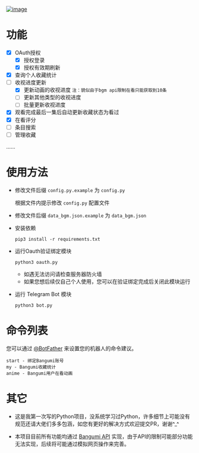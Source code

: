 [![image](https://cdn.jsdelivr.net/gh/Ukenn2112/image/BangumiTelegramBot.png)](https://github.com/Ukenn2112/BangumiTelegramBot/)


# 功能

- [x] OAuth授权
  - [x] 授权登录
  - [x] 授权有效期刷新
- [x] 查询个人收藏统计
- [ ] 收视进度更新
  - [x] 更新动画的收视进度  `注：貌似由于bgm api限制在看只能获取到10条`
  - [ ] 更新其他类型的收视进度
  - [ ] 批量更新收视进度
- [x] 观看完成最后一集后自动更新收藏状态为看过
- [x] 在看评分
- [ ] 条目搜索
- [ ] 管理收藏

......
# 使用方法

- 修改文件后缀 `config.py.example` 为 `config.py`

  根据文件内提示修改 `config.py` 配置文件

- 修改文件后缀 `data_bgm.json.example` 为 `data_bgm.json`

- 安装依赖

  ```
  pip3 install -r requirements.txt
  ```

- 运行Oauth验证绑定模块

  ```
  python3 oauth.py
  ```
  
  - 如遇无法访问请检查服务器防火墙
  - 如果您想后续仅自己个人使用，您可以在验证绑定完成后关闭此模块运行

- 运行 Telegram Bot 模块

  ```
  python3 bot.py
  ```

# 命令列表

您可以通过 [@BotFather](https://t.me/botfather) 来设置您的机器人的命令建议。

```
start - 绑定Bangumi账号
my - Bangumi收藏统计
anime - Bangumi用户在看动画
```

# 其它

- 这是我第一次写的Python项目，没系统学习过Python，许多细节上可能没有规范还请大佬们多多包涵，如您有更好的解决方式欢迎提交PR，谢谢^_^

- 本项目目前所有功能均通过 [Bangumi API](https://github.com/bangumi/api) 实现，由于API的限制可能部分功能无法实现，后续将可能通过模拟网页操作来完善。
